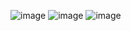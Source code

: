 ![image](https://github.com/Khang0U1114171041/U1114171041/assets/162247065/8ea46b7d-6406-47fa-975a-2b890635754a)
![image](https://github.com/Khang0U1114171041/U1114171041/assets/162247065/74bf672e-2f73-4b82-b0d6-ab7828058b82)
![image](https://github.com/Khang0U1114171041/U1114171041/assets/162247065/209eb726-abbc-4c9b-8bd4-3c9a07b1ff88)
